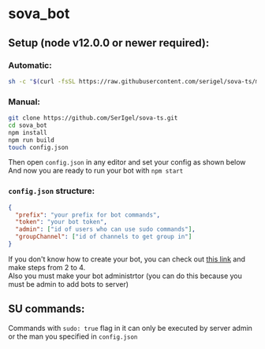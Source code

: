 # sova_bot
## Setup (node v12.0.0 or newer required):
### Automatic:
```bash
sh -c "$(curl -fsSL https://raw.githubusercontent.com/serigel/sova-ts/master/install.sh)"
```
### Manual:
```bash
git clone https://github.com/SerIgel/sova-ts.git
cd sova_bot
npm install
npm run build
touch config.json
```
Then open `config.json` in any editor and set your config as shown below    
And now you are ready to run your bot with `npm start`  
### `config.json` structure:
```json
{
  "prefix": "your prefix for bot commands",
  "token": "your bot token",
  "admin": ["id of users who can use sudo commands"],
  "groupChannel": ["id of channels to get group in"]
}
```
If you don't know how to create your bot, you can check out [this link](https://www.digitaltrends.com/gaming/how-to-make-a-discord-bot/) and make steps from 2 to 4.  
Also you must make your bot administrtor (you can do this because you must be admin to add bots to server)
## SU commands:
Commands with `sudo: true` flag in it can only be executed by server admin or the man you specified in `config.json`
